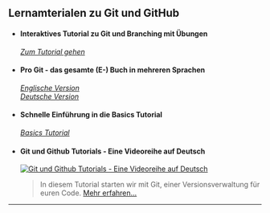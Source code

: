 ## Lernamterialen zu Git und GitHub



- #### **Interaktives Tutorial zu Git und Branching mit Übungen**
  [*Zum Tutorial gehen*](https://learngitbranching.js.org/)

- #### **Pro Git - das gesamte (E-) Buch in mehreren Sprachen**

  [*Englische Version*](https://git-scm.com/book/en/v2)  
  [*Deutsche Version*](https://git-scm.com/book/de/v2)

- #### **Schnelle Einführung in die Basics Tutorial**
  [*Basics Tutorial*](https://www.ionos.de/digitalguide/websites/web-entwicklung/git-tutorial/)

- #### **Git und Github Tutorials - Eine Videoreihe auf Deutsch**
  [![Git und Github Tutorials - Eine Videoreihe auf Deutsch](https://i.ytimg.com//vi/9RbU-h0NH0A/hqdefault.jpg)](https://www.youtube.com/watch?v=9RbU-h0NH0A&list=PLNmsVeXQZj7rbmmqb1Lt_RGU4DEhelTrR)  
    > In diesem Tutorial starten wir mit Git, einer Versionsverwaltung für euren Code. [Mehr erfahren...](https://www.youtube.com/watch?v=9RbU-h0NH0A&list=PLNmsVeXQZj7rbmmqb1Lt_RGU4DEhelTrR)

---

